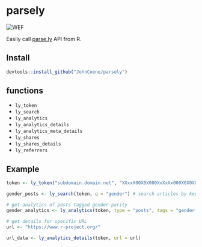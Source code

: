 # parsely

![WEF](https://www.parse.ly/static/img/brand/logo-parsely-green-vertical.png)

Easily call [parse.ly](http://parse.ly/) API from R.

## Install

```R
devtools::install_github("JohnCoene/parsely")
```

## functions

* `ly_token`
* `ly_search`
* `ly_analytics`
* `ly_analytics_details`
* `ly_analytics_meta_details`
* `ly_shares`
* `ly_shares_details`
* `ly_referrers`

## Example

```R
token <- ly_token("subdomain.domain.net", "XXxxX00X0X000XxXxXx000X0X0X00X")

gender_posts <- ly_search(token, q = "gender") # search articles by keyword

# get analytics of posts tagged gender-parity
gender_analytics <- ly_analytics(token, type = "posts", tags = "gender-parity")

# get details for specific URL
url <- "https://www.r-project.org/"
    
url_data <- ly_analytics_details(token, url = url)
```

